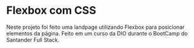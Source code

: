 # Flexbox com CSS
Neste projeto foi feito uma landpage utilizando Flexbox para posicionar elementos da página. Feito em um curso da DIO durante o BootCamp do Santander Full Stack.
